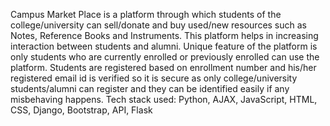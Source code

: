 Campus Market Place is a platform through which students of the college/university can sell/donate and buy used/new resources such as Notes, Reference Books and Instruments. This platform helps in increasing interaction between students and alumni. Unique feature of the platform is only students who are currently enrolled or previously enrolled can use the platform. 
Students are registered based on enrollment number and his/her registered email id is verified so it is secure as only college/university students/alumni can register and they can be identified easily if any misbehaving happens.
Tech stack used: Python, AJAX, JavaScript, HTML, CSS, Django, Bootstrap, API, Flask
